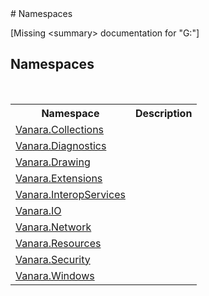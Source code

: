 ﻿<document xmlns:msxsl="urn:schemas-microsoft-com:xslt" xmlns:ddue="http://ddue.schemas.microsoft.com/authoring/2003/5" xmlns:xlink="http://www.w3.org/1999/xlink">
<file name="e6db9517-82ce-02c4-61d9-33fcdd607daa" />
# Namespaces<span id="PageHeader"> </span>
 

\[Missing &lt;summary&gt; documentation for "G:"\]


## Namespaces

 <table><tr><th>Namespace</th><th>Description</th></tr><tr><td><a href="062563b8-e616-d697-89ef-6de2b291d4a0">Vanara.Collections</a></td><td>

</td></tr><tr><td><a href="ae9a7c38-6642-96aa-d3f5-fcde8a4bd54e">Vanara.Diagnostics</a></td><td>

</td></tr><tr><td><a href="244457de-0d9a-a7a6-a8cb-8ad874eb779f">Vanara.Drawing</a></td><td>

</td></tr><tr><td><a href="9abe54ff-18ce-e333-beed-30e855655381">Vanara.Extensions</a></td><td>

</td></tr><tr><td><a href="46913109-b3e0-3b59-6f7f-071f8aa90bf0">Vanara.InteropServices</a></td><td>

</td></tr><tr><td><a href="d3362b0a-0ff5-4e50-dbee-d2c8d2fbae9f">Vanara.IO</a></td><td>

</td></tr><tr><td><a href="6f9c0845-1a20-2cb1-a754-0b5e90c1683a">Vanara.Network</a></td><td>

</td></tr><tr><td><a href="f4a44256-dd05-8db0-0376-3f0440563f71">Vanara.Resources</a></td><td>

</td></tr><tr><td><a href="6c0642ba-828f-1be4-406a-caae05e02f56">Vanara.Security</a></td><td>

</td></tr><tr><td><a href="01ed470d-bfaa-d3a9-c071-a7470430331c">Vanara.Windows</a></td><td>

</td></tr></table> 
</document>